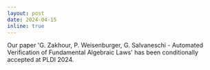 ```yaml
---
layout: post
date: 2024-04-15
inline: true
---
```


Our paper 'G. Zakhour, P. Weisenburger, G. Salvaneschi - Automated Verification of Fundamental Algebraic Laws' has been conditionally accepted at PLDI 2024.